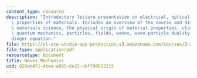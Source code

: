 ```yaml
---
content_type: resource
description: "Introductory lecture presentation on electrical, optical, and magnetic\
  \ properties of materials. Includes an overview of the course and discussion of\
  \ materials science, the physical origin of material properties, classical mechanics,\
  \ quantum mechanics, particles, fields, waves, wave-particle duality, and  the Schr\xF6\
  dinger equation."
file: https://ol-ocw-studio-app-production.s3.amazonaws.com/courses/3-23-electrical-optical-and-magnetic-properties-of-materials-fall-2007/829ab4714beea8056e22cbf798022215_clean1.pdf
file_type: application/pdf
resourcetype: Document
title: Waves Mechanics
uid: 829ab471-4bee-a805-6e22-cbf798022215
---
```

